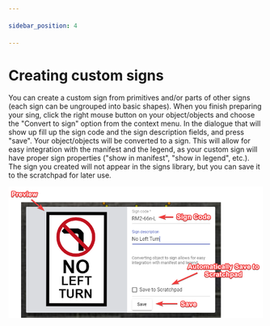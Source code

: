 ```yaml
---

sidebar_position: 4

---
```

# Creating custom signs

You can create a custom sign from primitives and/or parts of other signs (each sign can be ungrouped into basic shapes). When you finish preparing your sing, click the right mouse button on your object/objects and choose the "Convert to sign" option from the context menu. In the dialogue that will show up fill up the sign code and the sign description fields, and press "save". Your object/objects will be converted to a sign.
This will allow for easy integration with the manifest and the legend, as your custom sign will have proper sign properties ("show in manifest", "show in legend", etc.). The sign you created will not appear in the signs library, but you can save it to the scratchpad for later use.

![Saving Objects As Sign](./assets/Saving_Objects_As_Sign.png)
